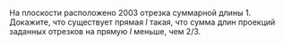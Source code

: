 На плоскости расположено 2003 отрезка суммарной длины 1. Докажите, что существует прямая $l$  такая, что сумма длин проекций заданных отрезков на прямую $l$  меньше, чем  2/3.